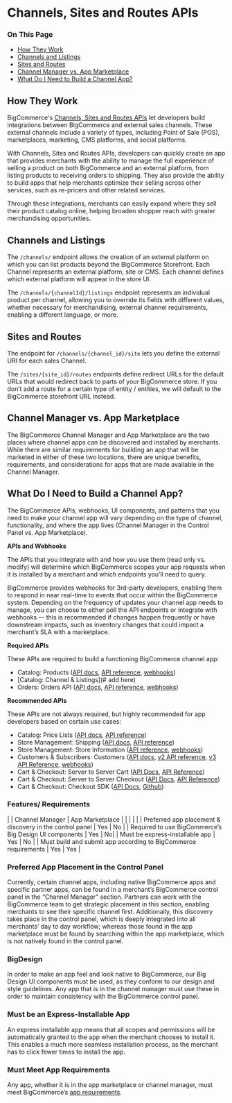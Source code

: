 # Channels, Sites and Routes APIs

<div class="otp" id="no-index">

### On This Page
- [How They Work](#how-they-work)
- [Channels and Listings](#channels-and-listings)
- [Sites and Routes](#sites-and-routes)
- [Channel Manager vs. App Marketplace](#channel-manager-vs-app-marketplace)
- [What Do I Need to Build a Channel App?](#what-do-i-need-to-build-a-channel-app)

</div>

<a id="channels-sites-routes-how"></a>

## How They Work

BigCommerce's [Channels, Sites and Routes APIs](#) let developers build integrations between BigCommerce and external sales channels. These external channels include a variety of types, including Point of Sale (POS), marketplaces, marketing, CMS platforms, and social platforms.

With Channels, Sites and Routes APIs, developers can quickly create an app that provides merchants with the ability to manage the full experience of selling a product on both BigCommerce and an external platform, from listing products to receiving orders to shipping. They also provide the ability to build apps that help merchants optimize their selling across other services, such as re-pricers and other related services.

Through these integrations, merchants can easily expand where they sell their product catalog online, helping broaden shopper reach with greater merchandising opportunities.


<a id="channels-listings"></a>

## Channels and Listings

The `/channels/` endpoint allows the creation of an external platform on which you can list products beyond the BigCommerce Storefront. Each Channel represents an external platform, site or CMS. Each channel defines which external platform will appear in the store UI.

The `/channels/{channelId}/listings` endpoint represents an individual product per channel, allowing you to override its fields with different values, whether necessary for merchandising, external channel requirements, enabling a different language, or more.



<a id="sites-routes"></a>

## Sites and Routes

The endpoint for `/channels/{channel_id}/site` lets you define the external URI for each sales Channel.

The `/sites/{site_id}/routes` endpoints define redirect URLs for the default URLs that would redirect back to parts of your BigCommerce store. If you don’t add a route for a certain type of entity / entities, we will default to the BigCommerce storefront URL instead.


<a id="channel-manager-vs-app-marketplace"></a>

## Channel Manager vs. App Marketplace

The BigCommerce Channel Manager and App Marketplace are the two places where channel apps can be discovered and installed by merchants. While there are similar requirements for building an app that will be marketed in either of these two locations, there are unique benefits, requirements, and considerations for apps that are made available in the Channel Manager. 



<a id="channels-sites-routes-app"></a>

## What Do I Need to Build a Channel App?

The BigCommerce APIs, webhooks, UI components, and patterns that you need to make your channel app will vary depending on the type of channel, functionality, and where the app lives (Channel Manager in the Control Panel vs. App Marketplace). 

**APIs and Webhooks**

The APIs that you integrate with and how you use them (read only vs. modify) will determine which BigCommerce scopes your app requests when it is installed by a merchant and which endpoints you’ll need to query. 

BigCommerce provides webhooks for 3rd-party developers, enabling them to respond in near real-time to events that occur within the BigCommerce system. Depending on the frequency of updates your channel app needs to manage, you can choose to either poll the API endpoints or integrate with webhooks — this is recommended if changes happen frequently or have downstream impacts, such as inventory changes that could impact a merchant’s SLA with a marketplace. 

**Required APIs**

These APIs are required to build a functioning BigCommerce channel app:
* Catalog: Products ([API docs](https://developer.bigcommerce.com/api-docs/catalog/products-overview), [API reference](https://developer.bigcommerce.com/api-reference/catalog/catalog-api), [webhooks](https://developer.bigcommerce.com/api-docs/getting-started/webhooks/webhook-events#webhook-events_products))
* [Catalog: Channel & Listings](# add here)
* Orders: Orders API ([API docs](https://developer.bigcommerce.com/api-docs/orders/orders-api-overview), [API reference](https://developer.bigcommerce.com/api-reference/orders/orders-api), [webhooks](https://developer.bigcommerce.com/api-docs/getting-started/webhooks/webhook-events#webhook-events_orders))

**Recommended APIs**

These APIs are not always required, but highly recommended for app developers based on certain use cases:
* Catalog: Price Lists ([API docs](https://developer.bigcommerce.com/api-docs/catalog/price-list-overview), [API reference](https://developer.bigcommerce.com/api-reference/catalog/pricelists-api))
* Store Management: Shipping ([API docs](https://developer.bigcommerce.com/api-docs/store-management/shipping/shipping-overview), [API reference](https://developer.bigcommerce.com/api-reference/store-management/shipping-api)) 
* Store Management: Store Information ([API reference](https://developer.bigcommerce.com/api-docs/getting-started/webhooks/webhook-events#webhook-events_customer), [webhooks](https://developer.bigcommerce.com/api-docs/getting-started/webhooks/webhook-events#webhook-events_store))
* Customers & Subscribers: Customers ([API docs](https://developer.bigcommerce.com/api-docs/customers/customers-subscribers-overview), [v2 API reference](https://developer.bigcommerce.com/api-reference/customer-subscribers/customers-api), [v3 API Reference](https://developer.bigcommerce.com/api-reference/customer-subscribers/v3-customers-api), [webhooks](https://developer.bigcommerce.com/api-docs/getting-started/webhooks/webhook-events#webhook-events_customer))
* Cart & Checkout: Server to Server Cart ([API Docs](https://developer.bigcommerce.com/api-docs/cart-and-checkout/cart-and-checkout-overview), [API Reference](https://developer.bigcommerce.com/api-reference/cart-checkout/server-server-cart-api))
* Cart & Checkout: Server to Server Checkout ([API Docs](https://developer.bigcommerce.com/api-docs/cart-and-checkout/cart-and-checkout-overview), [API Reference](https://developer.bigcommerce.com/api-reference/cart-checkout/server-server-checkout-api))
* Cart & Checkout: Checkout SDK ([API Docs](https://developer.bigcommerce.com/api-docs/cart-and-checkout/checkout-sdk), [Github](https://github.com/bigcommerce/checkout-sdk-js))




### Features/ Requirements

|  | Channel Manager | App Marketplace |
| | | |
| Preferred app placement & discovery in the control panel | Yes | No |
| Required to use BigCommerce’s Big Design  UI components | Yes | No|
| Must be express-installable app | Yes | No |
| Must build and submit app according to BigCommerce requirements | Yes | Yes |

### Preferred App Placement in the Control Panel

Currently, certain channel apps, including native BigCommerce apps and specific partner apps, can be found in a merchant’s BigCommerce control panel in the “Channel Manager” section. Partners can work with the BigCommerce team to get strategic placement in this section, enabling merchants to see their specific channel first. Additionally, this discovery takes place in the control panel, which is deeply integrated into all merchants’ day to day workflow; whereas those found in the app marketplace must be found by searching within the app marketplace, which is not natively found in the control panel.


### BigDesign

In order to make an app feel and look native to BigCommerce, our Big Design UI components must be used, as they conform to our design and style guidelines. Any app that is in the channel manager must use these in order to maintain consistency with the BigCommerce control panel.

### Must be an Express-Installable App

An express installable app means that all scopes and permissions will be automatically granted to the app when the merchant chooses to install it. This enables a much more seamless installation process, as the merchant has to click fewer times to install the app.

### Must Meet App Requirements

Any app, whether it is in the app marketplace or channel manager, must meet BigCommerce’s [app requirements](https://developer.bigcommerce.com/api-docs/partner/app-store-approval-requirements).

